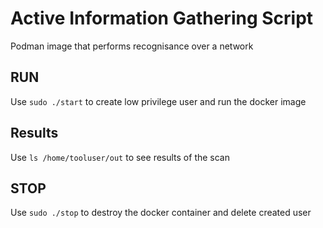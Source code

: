 # Active Information Gathering Script
Podman image that performs recognisance over a network

## RUN
Use `sudo ./start` to create low privilege user and run the docker image

## Results
Use `ls /home/tooluser/out` to see results of the scan

## STOP
Use `sudo ./stop` to destroy the docker container and delete created user
